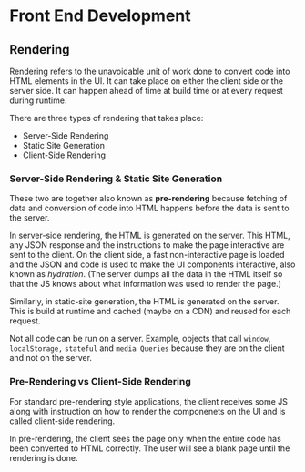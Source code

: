 # Front End Development

## Rendering

Rendering refers to the unavoidable unit of work done to convert code into HTML elements in the UI.
It can take place on either the client side or the server side.
It can happen ahead of time at build time or at every request during runtime.

There are three types of rendering that takes place:

* Server-Side Rendering
* Static Site Generation
* Client-Side Rendering

### Server-Side Rendering & Static Site Generation

These two are together also known as **pre-rendering** because fetching of data and conversion of code into HTML happens before the data is sent to the server.

In server-side rendering, the HTML is generated on the server. This HTML, any JSON response and the instructions to make the page interactive are sent to the client.
On the client side, a fast non-interactive page is loaded and the JSON and code is used to make the UI components interactive, also known as *hydration*. (The server dumps all the data in the HTML itself so that the JS knows about what information was used to render the page.)

Similarly, in static-site generation, the HTML is generated on the server. This is build at runtime and cached (maybe on a CDN) and reused for each request.

Not all code can be run on a server. Example, objects that call `window`, `localStorage,` `stateful` and `media Queries` because they are on the client and not on the server.


### Pre-Rendering vs Client-Side Rendering

For standard pre-rendering style applications, the client receives some JS along with instruction on how to render the componenets on the UI and is called client-side rendering.

In pre-rendering, the client sees the page only when the entire code has been converted to HTML correctly. The user will see a blank page until the rendering is done.

